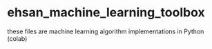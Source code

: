 # ehsan_machine_learning_toolbox
these files are machine  learning algorithm implementations in Python (colab) 
